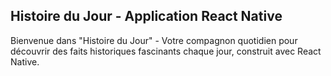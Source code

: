 ## Histoire du Jour - Application React Native

Bienvenue dans "Histoire du Jour" - Votre compagnon quotidien pour découvrir des faits historiques fascinants chaque jour, construit avec React Native.

